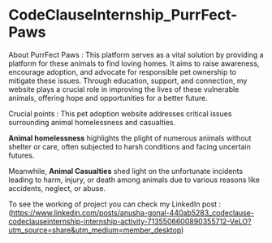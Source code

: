 # CodeClauseInternship_PurrFect-Paws
About PurrFect Paws : This platform serves as a vital solution by providing a platform for these animals to find loving homes. It aims to raise awareness, encourage adoption, and advocate for responsible pet ownership to mitigate these issues. Through education, support, and connection, my website plays a crucial role in improving the lives of these vulnerable animals, offering hope and opportunities for a better future.


Crucial points : This pet adoption website addresses critical issues surrounding animal homelessness and casualties. 


**Animal homelessness** highlights the plight of numerous animals without shelter or care, often subjected to harsh conditions and facing uncertain futures.


Meanwhile, **Animal Casualties** shed light on the unfortunate incidents leading to harm, injury, or death among animals due to various reasons like accidents, neglect, or abuse.

To see the working of project you can check my LinkedIn post : (https://www.linkedin.com/posts/anusha-gonal-440ab5283_codeclause-codeclauseinternship-internship-activity-7135506600890355712-VeLO?utm_source=share&utm_medium=member_desktop)
